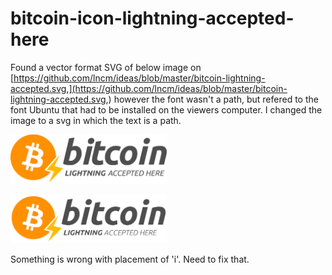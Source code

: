 # bitcoin-icon-lightning-accepted-here

Found a vector format SVG of below image on [https://github.com/lncm/ideas/blob/master/bitcoin-lightning-accepted.svg,](https://github.com/lncm/ideas/blob/master/bitcoin-lightning-accepted.svg,) however the font wasn't a path, but refered to the font Ubuntu that had to be installed on the viewers computer. I changed the image to a svg in which the text is a path.


<img src="https://raw.githubusercontent.com/johanf85/bitcoin-icon-lightning-accepted-here/43e2a88975036838ae239906f885155360ce011b/bitcoin-lightning-accepted-here-vector-text-to-path.svg" alt="drawing" width="250"/>


<img src="https://github.com/johanf85/bitcoin-icon-lightning-accepted-here/blob/main/goed-traced.svg
" alt="drawing" width="250"/>


Something is wrong with placement of 'i'. Need to fix that.
